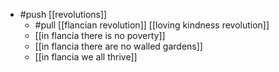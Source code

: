 - #push [[revolutions]]
	- #pull [[flancian revolution]] [[loving kindness revolution]]
	- [[in flancia there is no poverty]]
	- [[in flancia there are no walled gardens]]
	- [[in flancia we all thrive]]